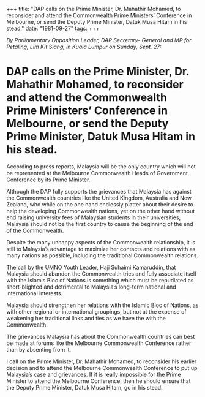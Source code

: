 +++ 
title: "DAP calls on the Prime Minister, Dr. Mahathir Mohamed, to reconsider and attend the Commonwealth Prime Ministers’ Conference in Melbourne, or send the Deputy Prime Minister, Datuk Musa Hitam in his stead."
date: "1981-09-27"
tags:
+++

_By Parliamentary Opposition Leader, DAP Secretary- General and MP for Petaling, Lim Kit Siang, in Kuala Lumpur on Sunday, Sept. 27:_

# DAP calls on the Prime Minister, Dr. Mahathir Mohamed, to reconsider and attend the Commonwealth Prime Ministers’ Conference in Melbourne, or send the Deputy Prime Minister, Datuk Musa Hitam in his stead.

According to press reports, Malaysia will be the only country which will not be represented at the Melbourne Commonwealth Heads of Government Conference by its Prime Minister.</u>

Although the DAP fully supports the grievances that Malaysia has against the Commonwealth countries like the United Kingdom, Australia and New Zealand, who while on the one hand endlessly platter about their desire to help the developing Commonwealth nations, yet on the other hand without end raising university fees of Malaysian students in their universities, Malaysia should not be the first country to cause the beginning of the end of the Commonwealth.

Despite the many unhappy aspects of the Commonwealth relationship, it is still to Malaysia’s advantage to maximize her contacts and relations with as many nations as possible, including the traditional Commonwealth relations.

The call by the UMNO Youth Leader, Haji Suhaimi Kamaruddin, that Malaysia should abandon the Commonwealth tries and fully associate itself with the Islamis Bloc of Nations is something which must be repudiated as short-blighted and detrimental to Malaysia’s long-term national and international interests.

Malaysia should strengthen her relations with the Islamic Bloc of Nations, as with other regional or international groupings, but not at the expense of weakening her traditional links and ties as we have the with the Commonwealth.

The grievances Malaysia has about the Commonwealth countries can best be made at forums like the Melbourne Commonwealth Conference rather than by absenting from it.

I call on the Prime Minister, Dr. Mahathir Mohamed, to reconsider his earlier decision and to attend the Melbourne Commonwealth Conference to put up Malaysia’s case and grievances. If it is really impossible for the Prime Minister to attend the Melbourne Conference, then he should ensure that the Deputy Prime Minister, Datuk Musa Hitam, go in his stead.
 
